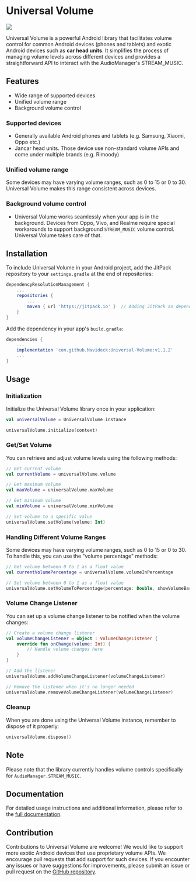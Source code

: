 # Universal Volume
[![](https://jitpack.io/v/Navideck/Universal-Volume.svg)](https://jitpack.io/#Navideck/Universal-Volume)

Universal Volume is a powerful Android library that facilitates volume control for common Android devices (phones and tablets) and exotic Android devices such as **car head units**.
It simplifies the process of managing volume levels across different devices and provides a straightforward API to interact with the AudioManager's STREAM_MUSIC.

## Features
- Wide range of supported devices
- Unified volume range
- Background volume control

### Supported devices
- Generally available Android phones and tablets (e.g. Samsung, Xiaomi, Oppo etc.)
- Jancar head units. Those device use non-standard volume APIs and come under multiple brands (e.g. Rimoody)

### Unified volume range
Some devices may have varying volume ranges, such as 0 to 15 or 0 to 30. Universal Volume makes this range consistent across devices.

### Background volume control
- Universal Volume works seamlessly when your app is in the background. Devices from Oppo, Vivo, and Realme require special workarounds to support background `STREAM_MUSIC` volume control. Universal Volume takes care of that.

## Installation

To include Universal Volume in your Android project, add the JitPack repository to your `settings.gradle` at the end of repositories:

```gradle
dependencyResolutionManagement {
    ...
    repositories {
        ...
        maven { url 'https://jitpack.io' }  // Adding JitPack as dependencies source
    }
}
```

Add the dependency in your app's `build.gradle`:
 
```gradle
dependencies {
    ...
    implementation 'com.github.Navideck:Universal-Volume:v1.1.2'
    ...
}
```

## Usage

### Initialization

Initialize the Universal Volume library once in your application:

```kotlin
val universalVolume = UniversalVolume.instance

universalVolume.initialize(context)
```

### Get/Set Volume

You can retrieve and adjust volume levels using the following methods:

```kotlin
// Get current volume
val currentVolume = universalVolume.volume

// Get maximum volume
val maxVolume = universalVolume.maxVolume

// Get minimum volume
val minVolume = universalVolume.minVolume

// Set volume to a specific value
universalVolume.setVolume(volume: Int)
```

### Handling Different Volume Ranges

Some devices may have varying volume ranges, such as 0 to 15 or 0 to 30. To handle this, you can use the "volume percentage" methods:

```kotlin
// Get volume between 0 to 1 as a float value
val currentVolumePercentage = universalVolume.volumeInPercentage

// Set volume between 0 to 1 as a float value
universalVolume.setVolumeToPercentage(percentage: Double, showVolumeBar: Boolean)
```

### Volume Change Listener

You can set up a volume change listener to be notified when the volume changes:

```kotlin
// Create a volume change listener
val volumeChangeListener = object : VolumeChangeListener {
    override fun onChange(volume: Int) {
        // Handle volume changes here
    }
}

// Add the listener
universalVolume.addVolumeChangeListener(volumeChangeListener)

// Remove the listener when it's no longer needed
universalVolume.removeVolumeChangeListener(volumeChangeListener)
```

### Cleanup

When you are done using the Universal Volume instance, remember to dispose of it properly:

```kotlin
universalVolume.dispose()
```

## Note

Please note that the library currently handles volume controls specifically for `AudioManager.STREAM_MUSIC`.

## Documentation

For detailed usage instructions and additional information, please refer to the [full documentation](https://navideck.github.io/Universal-Volume/).

## Contribution

Contributions to Universal Volume are welcome! We would like to support more exotic Android devices that use proprietary volume APIs. We encourage pull requests that add support for such devices.
If you encounter any issues or have suggestions for improvements, please submit an issue or pull request on the [GitHub repository](https://github.com/Navideck/Universal-Volume).
